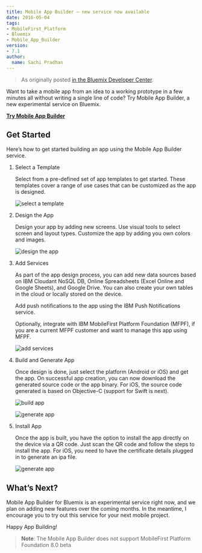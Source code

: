 ```yaml
---
title: Mobile App Builder – new service now available
date: 2016-05-04
tags:
- MobileFirst_Platform
- Bluemix
- Mobile_App_Builder
version:
- 7.1
author:
  name: Sachi Pradhan
---
```


> As originally posted [in the Bluemix Developer Center](https://developer.ibm.com/bluemix/2016/05/03/mobile-app-builder-now-available/).

Want to take a mobile app from an idea to a working prototype in a few minutes all without writing a single line of code? Try Mobile App Builder, a new experimental service on Bluemix.

**[Try Mobile App Builder](https://console.ng.bluemix.net/catalog/services/mobile-app-builder/?cm_sp=bluemixblog-_-content-_-cta)**

## Get Started
Here’s how to get started building an app using the Mobile App Builder service.

1. Select a Template

    Select from a pre-defined set of app templates to get started. These templates cover a range of use cases that can be customized as the app is designed.

    ![select a template]({{site.baseurl}}/assets/blog/2016-05-04-mobile-app-builder-new-service-now-available/select-a-template.png)

2. Design the App

    Design your app by adding new screens. Use visual tools to select screen and layout types. Customize the app by adding you own colors and images.
    
    ![design the app]({{site.baseurl}}/assets/blog/2016-05-04-mobile-app-builder-new-service-now-available/design-the-app.png)
    
3. Add Services

    As part of the app design process, you can add new data sources based on IBM Cloudant NoSQL DB, Online Spreadsheets (Excel Online and Google Sheets), and Google Drive. You can also create your own tables in the cloud or locally stored on the device.

    Add push notifications to the app using the IBM Push Notifications service.

    Optionally, integrate with IBM MobileFirst Platform Foundation (MFPF), if you are a current MFPF customer and want to manage this app using MFPF.
    
    ![add services]({{site.baseurl}}/assets/blog/2016-05-04-mobile-app-builder-new-service-now-available/add-services.png)
    
4. Build and Generate App

    Once design is done, just select the platform (Android or iOS) and get the app. On successful app creation, you can now download the generated source code or the app binary. For iOS, the source code generated is based on Objective-C (support for Swift is next).
    
    ![build app]({{site.baseurl}}/assets/blog/2016-05-04-mobile-app-builder-new-service-now-available/build-app.png)
    
    ![generate app]({{site.baseurl}}/2assets/blog/016-05-04-mobile-app-builder-new-service-now-available/generate-app.png)
    
5. Install App

    Once the app is built, you have the option to install the app directly on the device via a QR code. Just scan the QR code and follow the steps to install the app. For iOS, you need to have the certificate details plugged in to generate an ipa file.
    
    ![generate app]({{site.baseurl}}/assets/blog/2016-05-04-mobile-app-builder-new-service-now-available/install-app.png)
    
## What’s Next?

Mobile App Builder for Bluemix is an experimental service right now, and we plan on adding new features over the coming months. In the meantime, I encourage you to try out this service for your next mobile project.

Happy App Building!

> **Note**: The Mobile App Builder does not support MobileFirst Platform Foundation 8.0 beta
